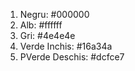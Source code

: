 1. Negru: #000000
2. Alb: #ffffff
3. Gri: #4e4e4e
4. Verde Inchis: #16a34a
5. PVerde Deschis: #dcfce7
